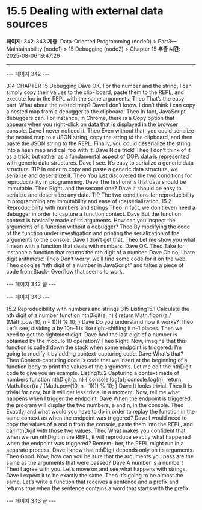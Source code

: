 # 15.5 Dealing with external data sources

**페이지**: 342-343
**계층**: Data-Oriented Programming (node0) > Part3—Maintainability (node1) > 15 Debugging (node2) > Chapter 15
**추출 시간**: 2025-08-06 19:47:26

---


--- 페이지 342 ---

314 CHAPTER 15 Debugging
Dave OK. For the number and the string, I can simply copy their values to the clip-
board, paste them to the REPL, and execute foo in the REPL with the same
arguments.
Theo That’s the easy part. What about the nested map?
Dave I don’t know. I don’t think I can copy a nested map from a debugger to the
clipboard!
Theo In fact, JavaScript debuggers can. For instance, in Chrome, there is a Copy
option that appears when you right-click on data that is displayed in the browser
console.
Dave I never noticed it.
Theo Even without that, you could serialize the nested map to a JSON string, copy
the string to the clipboard, and then paste the JSON string to the REPL.
Finally, you could deserialize the string into a hash map and call foo with it.
Dave Nice trick!
Theo I don’t think of it as a trick, but rather as a fundamental aspect of DOP: data is
represented with generic data structures.
Dave I see. It’s easy to serialize a generic data structure.
TIP In order to copy and paste a generic data structure, we serialize and deserialize it.
Theo You just discovered the two conditions for reproducibility in programming.
Dave The first one is that data should be immutable.
Theo Right, and the second one?
Dave It should be easy to serialize and deserialize any data.
TIP The two conditions for reproducibility in programming are immutability and
ease of (de)serialization.
15.2 Reproducibility with numbers and strings
Theo In fact, we don’t even need a debugger in order to capture a function context.
Dave But the function context is basically made of its arguments. How can you
inspect the arguments of a function without a debugger?
Theo By modifying the code of the function under investigation and printing the
serialization of the arguments to the console.
Dave I don’t get that.
Theo Let me show you what I mean with a function that deals with numbers.
Dave OK.
Theo Take for instance a function that returns the nth digit of a number.
Dave Oh no, I hate digit arithmetic!
Theo Don’t worry, we’ll find some code for it on the web.
Theo googles “nth digit of a number in JavaScript” and takes a piece of code from Stack-
Overflow that seems to work.

--- 페이지 342 끝 ---


--- 페이지 343 ---

15.2 Reproducibility with numbers and strings 315
Listing15.1 Calculate the nth digit of a number
function nthDigit(a, n) {
return Math.floor((a / (Math.pow(10, n - 1)))) % 10;
}
Dave Do you understand how it works?
Theo Let’s see, dividing a by 10n–1 is like right-shifting it n–1 places. Then we need to
get the rightmost digit.
Dave And the last digit of a number is obtained by the modulo 10 operation?
Theo Right! Now, imagine that this function is called down the stack when some
endpoint is triggered. I’m going to modify it by adding context-capturing code.
Dave What’s that?
Theo Context-capturing code is code that we insert at the beginning of a function
body to print the values of the arguments. Let me edit the nthDigit code to
give you an example.
Listing15.2 Capturing a context made of numbers
function nthDigit(a, n) {
console.log(a);
console.log(n);
return Math.floor((a / (Math.pow(10, n - 1)))) % 10;
}
Dave It looks trivial.
Theo It is trivial for now, but it will get less trivial in a moment. Now, tell me what
happens when I trigger the endpoint.
Dave When the endpoint is triggered, the program will display the two numbers, a
and n, in the console.
Theo Exactly, and what would you have to do in order to replay the function in the
same context as when the endpoint was triggered?
Dave I would need to copy the values of a and n from the console, paste them into
the REPL, and call nthDigit with those two values.
Theo What makes you confident that when we run nthDigit in the REPL, it will
reproduce exactly what happened when the endpoint was triggered? Remem-
ber, the REPL might run in a separate process.
Dave I know that nthDigit depends only on its arguments.
Theo Good. Now, how can you be sure that the arguments you pass are the same as
the arguments that were passed?
Dave A number is a number!
Theo I agree with you. Let’s move on and see what happens with strings.
Dave I expect it to be exactly the same.
Theo It’s going to be almost the same. Let’s write a function that receives a sentence
and a prefix and returns true when the sentence contains a word that starts
with the prefix.

--- 페이지 343 끝 ---

